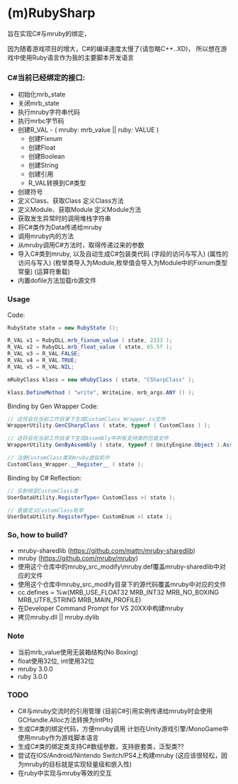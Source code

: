 # (m)RubySharp

旨在实现C#与mruby的绑定，

因为随着游戏项目的增大，C#的编译速度太慢了(请忽略C++..XD)，
所以想在游戏中使用Ruby语言作为我的主要脚本开发语言


### C#当前已经绑定的接口:
* 初始化mrb_state
* 关闭mrb_state
* 执行mruby字符串代码
* 执行mrbc字节码
* 创建R_VAL - ( mruby: mrb_value || ruby: VALUE )
	* 创建Fixnum
	* 创建Float
	* 创建Boolean
	* 创建String
	* 创建引用
	* R_VAL转换到C#类型
* 创建符号
* 定义Class、获取Class
	定义Class方法
* 定义Module、获取Module
	定义Module方法
* 获取发生异常时的调用堆栈字符串
* 将C#类作为Data传递给mruby
* 调用mruby内的方法
* 从mruby调用C#方法时，取得传递过来的参数
* 导入C#类到mruby, 以及自动生成C#包装类代码
	(字段的访问与写入)
	(属性的访问与写入)
	(枚举类导入为Module,枚举值会导入为Module中的Fixnum类型常量)
	(运算符重载)
* 内置dofile方法加载rb源文件

### Usage
Code:
```csharp
RubyState state = new RubyState ();

R_VAL v1 = RubyDLL.mrb_fixnum_value ( state, 2333 );
R_VAL v2 = RubyDLL.mrb_float_value ( state, 65.5f );
R_VAL v3 = R_VAL.FALSE;
R_VAL v4 = R_VAL.TRUE;
R_VAL v5 = R_VAL.NIL;

mRubyClass klass = new mRubyClass ( state, "CSharpClass" );

klass.DefineMethod ( "write", WriteLine, mrb_args.ANY () );
```

Binding by Gen Wrapper Code:
```csharp
// 这将会在当前工作目录下生成CustomClass_Wrapper.cs文件
WrapperUtility.GenCSharpClass ( state, typeof ( CustomClass ) );

// 这将会在当前工作目录下生成Assembly中所有支持类的包装文件
WrapperUtility.GenByAssembly ( state, typeof ( UnityEngine.Object ).Assembly );

// 注册CustomClass类到mruby虚拟机中
CustomClass_Wrapper.__Register__ ( state );
```

Binding by C# Reflection:
```csharp
// 反射绑定CustomClass类
UserDataUtility.RegisterType< CustomClass >( state );

// 直接定义CustomClass枚举
UserDataUtility.RegisterType< CustomEnum >( state );
```

### So, how to build?
- mruby-sharedlib
(https://github.com/mattn/mruby-sharedlib)
- mruby
(https://github.com/mruby/mruby)
- 使用这个仓库中的mruby_src_modify\mruby.def覆盖mruby-sharedlib中对应的文件
- 使用这个仓库中mruby_src_modify目录下的源代码覆盖mruby中对应的文件
- cc.defines = %w(MRB_USE_FLOAT32 MRB_INT32 MRB_NO_BOXING MRB_UTF8_STRING MRB_MAIN_PROFILE)
- 在Developer Command Prompt for VS 20XX中构建mruby
- 拷贝mruby.dll || mruby.dylib

### Note
- 当前mrb_value使用无装箱结构(No Boxing)
- float使用32位, int使用32位
- mruby 3.0.0
- ruby 3.0.0

### TODO
* C#与mruby交流时的引用管理
	(目前C#引用实例传递给mruby时会使用GCHandle.Alloc方法转换为IntPtr)
* 生成C#类的绑定代码，方便mruby调用
  计划在Unity游戏引擎/MonoGame中使用mruby作为游戏脚本语言
* 生成C#类的绑定类支持C#数组参数，支持嵌套类，泛型类??
* 尝试在IOS/Android/Nintendo Switch/PS4上构建mruby
  (这应该很轻松，因为mruby的目标就是实现轻量级和嵌入性)
* 在ruby中实现与mruby等效的交互
